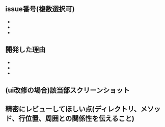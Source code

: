 ## issue番号(複数選択可)
- 
- 
- 

## 開発した理由
- 
- 
- 

## (ui改修の場合)該当部スクリーンショット

## 精密にレビューしてほしい点(ディレクトリ、メソッド、行位置、周囲との関係性を伝えること)
